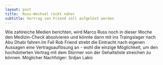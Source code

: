 ```yaml
---
layout: post
title:  Russ-Wechsel rückt näher
subtitle: Vertrag von Friend soll aufgelöst werden
---
```


Wie zahlreiche Medien berichten, wird Marco Russ noch in dieser Woche den Medizin-Check absolvieren und könnte dann mit ins Traingslager nach Abu Dhabi fahren.Im Fall Rob Friend strebt die Eintracht nach eigenen Aussagen eine Vertragsauflösung an - wohl die einzige Möglichkeit, um den hochdotierten Vertrag mit dem Stürmer von der Gehaltsliste streichen zu können. Möglicher Nachfolger: Srdjan Lakic


